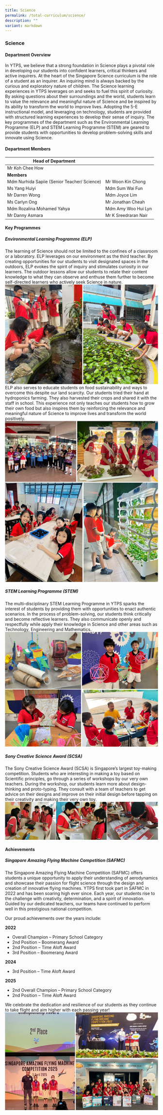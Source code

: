 ```yaml
---
title: Science
permalink: /total-curriculum/science/
description: ""
variant: markdown
---
```

### Science

#### Department Overview
In YTPS, we believe that a strong foundation in Science plays a pivotal role in developing our students into confident learners, critical thinkers and active inquirers. At the heart of the Singapore Science curriculum is the role of a student as an inquirer. An inquiring mind is always backed by the curious and exploratory nature of children. The Science learning experiences in YTPS leverages on and seeks to fuel this spirit of curiosity. By asking questions about their surroundings and the world, students learn to value the relevance and meaningful nature of Science and be inspired by its ability to transform the world to improve lives. Adopting the 5-E instructional model, and leveraging on technology, students are provided with structured learning experiences to develop their sense of inquiry. The key programmes of the department such as the Environmental Learning Programme (ELP) and STEM Learning Programme (STEM) are geared to provide students with opportunities to develop problem-solving skills and innovate using Science.

#### Department Members


| **Head of Department** || 
| -------- | -------- |
| Mr Koh Chee How    ||
|**Members**||
|Mdm Nurhida Sapiie (Senior Teacher/ Science)|Mr Woon Kin Chong|
|Ms Yang Huiyi|Mdm Sum Wai Fun|
|Mr Darren Wong|Mdm Joyce Lim|
|Ms Carlyn Ong|Mr Jonathan Cheah|
|Mdm Rozalina Mohamed Yahya|Mdm Amy Woo Hui Lyn|
|Mr Danny Asmara|Mr K Sreedraran Nair|


#### Key Programmes

##### Environmental Learning Programme (ELP)
The learning of Science should not be limited to the confines of a classroom or a laboratory. ELP leverages on our environment as the third teacher. By creating opportunities for our students to visit designated spaces in the outdoors, ELP evokes the spirit of inquiry and stimulates curiosity in our learners. The outdoor lessons allow our students to relate their content knowledge to what they can observe and enthuse them further to become self-directed learners who actively seek Science in nature.
![](/images/2025/science_1.jpg)
ELP also serves to educate students on food sustainability and ways to overcome this despite our land scarcity. Our students tried their hand at hydroponics farming. They also harvested their crops and shared it with the staff in school. This experience not only teaches our students how to grow their own food but also inspires them by reinforcing the relevance and meaningful nature of Science to improve lives and transform the world positively.
![](/images/2025/science_2.jpg)
![](/images/2025/science_3.jpg)

##### STEM Learning Programme (STEM)
The multi-disciplinary STEM Learning Programme in YTPS sparks the interest of students by providing them with opportunities to enact authentic scenarios. In the process of problem-solving, our students think critically and become reflective learners. They also communicate openly and respectfully while apply their knowledge in Science and other areas such as Technology, Engineering and Mathematics.
![](/images/2025/science_4.jpg)

##### Sony Creative Science Award (SCSA)
The Sony Creative Science Award (SCSA) is Singapore’s largest toy-making competition. Students who are interesting in making a toy based on Scientific principles, go through a series of workshops by our very own teachers. During the workshop, our students learn more about design-thinking and proto-typing. They consult with a team of teachers to get advice on their designs and improve on their initial design before tapping on their creativity and making their very own toy.
![](/images/2025/science_5.jpg)

#### Achievements
##### Singapore Amazing Flying Machine Competition (SAFMC)
The Singapore Amazing Flying Machine Competition (SAFMC) offers students a unique opportunity to apply their understanding of aerodynamics and showcase their passion for flight science through the design and creation of innovative flying machines. YTPS first took part in SAFMC in 2022 and has been soaring high ever since. Each year, our students rise to the challenge with creativity, determination, and a spirit of innovation. Guided by our dedicated teachers, our teams have continued to perform well in this prestigious national competition. 

Our proud achievements over the years include:<br>

**2022**
* Overall Champion – Primary School Category <br>
* 2nd Position – Boomerang Award <br>
* 2nd Position – Time Aloft Award <br>
* 3rd Position – Boomerang Award<br>

**2024**<br>
* 3rd Position – Time Aloft Award 

**2025**<br>
* 2nd Overall Champion – Primary School Category <br>
* 2nd Position – Time Aloft Award<br>

We celebrate the dedication and resilience of our students as they continue to take flight and aim higher with each passing year!
![](/images/2025/science_6.jpg)